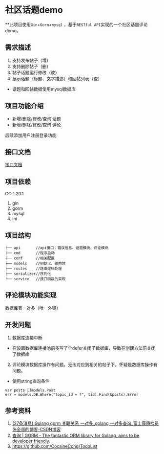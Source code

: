# 社区话题demo
**此项目使用`Gin`+`Gorm`+`mysql` ，基于`RESTful API`实现的一个社区话题评论demo。

## 需求描述
1. 支持发布帖子（增）
2. 支持删除帖子（删）
3. 帖子话题运行修改（改）
4. 展示话题（标题、文字描述）和回帖列表（查）

+ 话题和回帖数据使用mysql数据库

## 项目功能介绍
- 新增/删除/修改/查询 话题
- 新增/删除/修改/查询 评论

后续添加用户注册登录功能

## 接口文档
[接口文档](https://console-docs.apipost.cn/preview/7cdfdb30d3008cd4/8f13a469d4be6339)

## 项目依赖
GO 1.20.1
1. gin
2. gorm
3. mysql
4. ini

## 项目结构
```
├── api       //api接口：错误信息、话题模块、评论模块
├── cmd       //程序启动
├── conf      //相关配置
├── models    //初始化、结构体
├── routes    //路由逻辑处理
├── serializer//序列化
└── service   //接口函数的实现
```

## 评论模块功能实现
数据库表一对多（唯一外键）
## 开发问题
1. 数据库连接中断
+ 在设置数据库连接池前多写了个defer关闭了数据库，导致在创建方法前关闭了数据库

2. 评论模块数据库操作有问题，无法对应到相关的帖子下。怀疑是数据库操作有问题。
+ 使用string查询条件
```
var posts []models.Post  
err = models.DB.Where("topic_id = ?", tid).Find(&posts).Error
```
## 参考资料
1. [(27条消息) Golang gorm 关联关系 一对多_golang 一对多查询_富士康质检员张全蛋的博客-CSDN博客](https://blog.csdn.net/qq_34556414/article/details/130099428?utm_medium=distribute.pc_relevant.none-task-blog-2~default~baidujs_baidulandingword~default-1-130099428-blog-107849953.235^v38^pc_relevant_sort&spm=1001.2101.3001.4242.2&utm_relevant_index=4)
2. [查询 | GORM - The fantastic ORM library for Golang, aims to be developer friendly.](https://gorm.io/zh_CN/docs/query.html#String-%E6%9D%A1%E4%BB%B6)
3. https://github.com/CocaineCong/TodoList